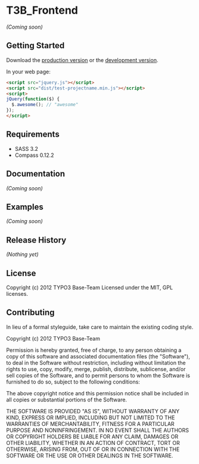 # T3B_Frontend

_(Coming soon)_

Getting Started
-------------------------
Download the [production version][download-master] or the [development version][download-dev].

[download-master]: https://github.com/t3b/t3b_frontend/zipball/master
[download-dev]: https://github.com/t3b/t3b_frontend/zipball/master

In your web page:

```html
<script src="jquery.js"></script>
<script src="dist/test-projectname.min.js"></script>
<script>
jQuery(function($) {
  $.awesome(); // "awesome"
});
</script>
```

Requirements
-------------------------
* SASS 3.2
* Compass 0.12.2

Documentation
-------------------------
_(Coming soon)_

Examples
-------------------------
_(Coming soon)_

Release History
-------------------------
_(Nothing yet)_

License
-------------------------
Copyright (c) 2012 TYPO3 Base-Team 
Licensed under the MIT, GPL licenses.

Contributing
-------------------------
In lieu of a formal styleguide, take care to maintain the existing coding style.






Copyright (c) 2012 TYPO3 Base-Team

Permission is hereby granted, free of charge, to any person
obtaining a copy of this software and associated documentation
files (the "Software"), to deal in the Software without
restriction, including without limitation the rights to use,
copy, modify, merge, publish, distribute, sublicense, and/or sell
copies of the Software, and to permit persons to whom the
Software is furnished to do so, subject to the following
conditions:

The above copyright notice and this permission notice shall be
included in all copies or substantial portions of the Software.

THE SOFTWARE IS PROVIDED "AS IS", WITHOUT WARRANTY OF ANY KIND,
EXPRESS OR IMPLIED, INCLUDING BUT NOT LIMITED TO THE WARRANTIES
OF MERCHANTABILITY, FITNESS FOR A PARTICULAR PURPOSE AND
NONINFRINGEMENT. IN NO EVENT SHALL THE AUTHORS OR COPYRIGHT
HOLDERS BE LIABLE FOR ANY CLAIM, DAMAGES OR OTHER LIABILITY,
WHETHER IN AN ACTION OF CONTRACT, TORT OR OTHERWISE, ARISING
FROM, OUT OF OR IN CONNECTION WITH THE SOFTWARE OR THE USE OR
OTHER DEALINGS IN THE SOFTWARE.
